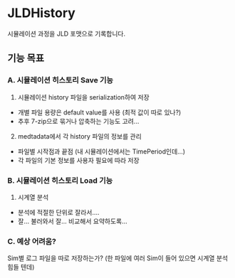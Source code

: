 # JLDHistory
시뮬레이션 과정을 JLD 포맷으로 기록합니다.

## 기능 목표

### A. 시뮬레이션 히스토리 Save 기능
1. 시뮬레이션 history 파일을 serialization하여 저장
- 개별 파일 용량은 default value를 사용 (최적 값이 따로 있나?)
- 추후 7-zip으로 묶거나 압축하는 기능도 고려...

2. medtadata에서 각 history 파일의 정보를 관리
- 파일별 시작점과 끝점 (내 시뮬레이션에서는 TimePeriod인데...)
- 각 파일의 기본 정보를 사용자 필요에 따라 저장

### B. 시뮬레이션 히스토리 Load 기능
1. 시계열 분석
 - 분석에 적절한 단위로 잘라서....
 - 잘... 불러와서 잘... 비교해서 요약하도록...

### C. 예상 어려움?
Sim별 로그 파일을 따로 저장하는가? (한 파일에 여러 Sim이 들어 있으면 시계열 분석 힘들 텐데)
